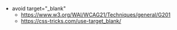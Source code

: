 - avoid target="_blank"
	- https://www.w3.org/WAI/WCAG21/Techniques/general/G201
	- https://css-tricks.com/use-target_blank/